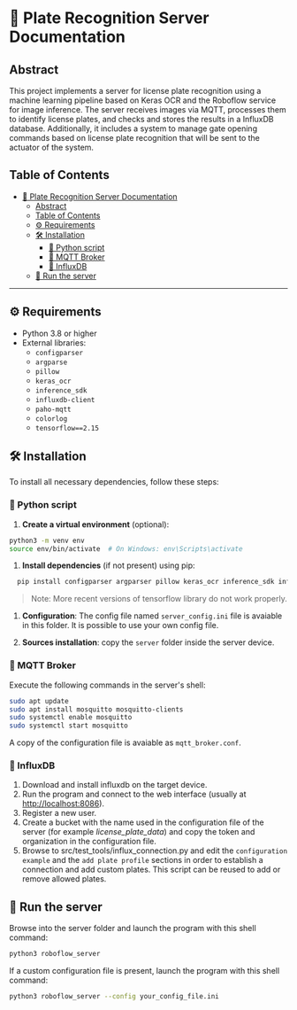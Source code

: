 # 📄 Plate Recognition Server Documentation

## Abstract

This project implements a server for license plate recognition using a machine learning pipeline based on Keras OCR and the Roboflow service for image inference. The server receives images via MQTT, processes them to identify license plates, and checks and stores the results in a InfluxDB database. Additionally, it includes a system to manage gate opening commands based on license plate recognition that will be sent to the actuator of the system.

## Table of Contents

- [📄 Plate Recognition Server Documentation](#-plate-recognition-server-documentation)
  - [Abstract](#abstract)
  - [Table of Contents](#table-of-contents)
  - [⚙️ Requirements](#️-requirements)
  - [🛠️ Installation](#️-installation)
    - [🐍 Python script](#-python-script)
    - [🛜 MQTT Broker](#-mqtt-broker)
    - [💾 InfluxDB](#-influxdb)
  - [🚀 Run the server](#-run-the-server)

---

## ⚙️ Requirements

- Python 3.8 or higher
- External libraries:
  - `configparser`
  - `argparse`
  - `pillow`
  - `keras_ocr`
  - `inference_sdk`
  - `influxdb-client`
  - `paho-mqtt`
  - `colorlog`
  - `tensorflow==2.15`

## 🛠️ Installation

To install all necessary dependencies, follow these steps:

### 🐍 Python script

1. **Create a virtual environment** (optional):

  ``` bash
  python3 -m venv env
  source env/bin/activate  # On Windows: env\Scripts\activate
  ```

1. **Install dependencies** (if not present) using pip:

  ``` bash
    pip install configparser argparser pillow keras_ocr inference_sdk influxdb-client paho-mqtt tensorflow==2.15
  ```

> Note: More recent versions of tensorflow library do not work properly.

1. **Configuration**: The config file named `server_config.ini` file is avaiable in this folder. It is possible to use your own config file.

1. **Sources installation**: copy the `server` folder inside the server device.

### 🛜 MQTT Broker

Execute the following commands in the server's shell:

```bash
sudo apt update
sudo apt install mosquitto mosquitto-clients
sudo systemctl enable mosquitto
sudo systemctl start mosquitto
```

A copy of the configuration file is avaiable as `mqtt_broker.conf`.

### 💾 InfluxDB

1. Download and install influxdb on the target device.
2. Run the program and connect to the web interface (usually at <http://localhost:8086>).
3. Register a new user.
4. Create a bucket with the name used in the configuration file of the server (for example *license_plate_data*) and copy the token and organization in the configuration file.
5. Browse to src/test_tools/influx_connection.py and edit the `configuration example` and the `add plate profile` sections in order to establish a connection and add custom plates. This script can be reused to add or remove allowed plates.

## 🚀 Run the server

Browse into the server folder and launch the program with this shell command:

``` bash
python3 roboflow_server
```

If a custom configuration file is present, launch the program with this shell command:

``` bash
python3 roboflow_server --config your_config_file.ini
```
